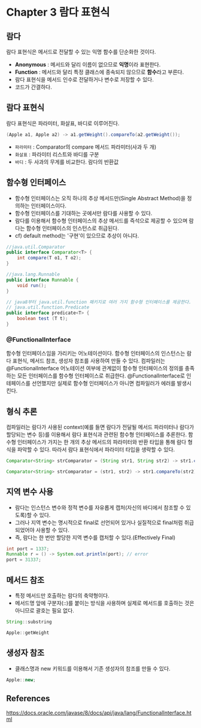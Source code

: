 # Chapter 3 람다 표현식

## 람다
람다 표현식은 메서드로 전달할 수 있는 익명 함수를 단순화한 것이다.
- **Anonymous** : 메서드와 달리 이름이 없으므로 **익명**이라 표현한다.
- **Function** : 메서드와 달리 특정 클래스에 종속되지 않으므로 **함수**라고 부른다.
- 람다 표현식을 메서드 인수로 전달하거나 변수로 저장할 수 있다.
- 코드가 간결하다.

## 람다 표현식
람다 표현식은 파라미터, 화살표, 바디로 이루어진다. 
```java
(Apple a1, Apple a2) -> a1.getWeight().compareTo(a2.getWeight());
```
- ```파라미터``` : Comparator의 compare 메서드 파라미터(사과 두 개)
- ```화살표``` : 파라미터 리스트와 바디를 구분
- ```바디``` : 두 사과의 무게를 비교한다. 람다의 반환값

## 함수형 인터페이스
- 함수형 인터페이스는 오직 하나의 추상 메서드만(Single Abstract Method)을 정의하는 인터페이스이다.
- 함수형 인터페이스를 기대하는 곳에서만 람다를 사용할 수 있다.
- 람다를 이용해서 함수형 인터페이스의 추상 메서드를 즉석으로 제공할 수 있으며 람다는 함수형 인터페이스의 인스턴스로 취급된다. 
- cf) default method는 '구현'이 있으므로 추상이 아니다.

```java
//java.util.Comparator
public interface Comparator<T> {
    int compare(T o1, T o2);
}
```
```java
//java.lang.Runnable
public interface Runnable {
    void run();
}
```
```java
// java8부터 java.util.function 패키지로 여러 가지 함수형 인터페이스를 제공한다.
// java.util.function.Predicate
public interface predicate<T> {
    boolean test (T t);
}
```

### @FunctionalInterface
함수형 인터페이스임을 가리키는 어노테이션이다. 함수형 인터페이스의 인스턴스는 람다 표현식, 메서드 참조, 생성자 참조를 사용하여 만들 수 있다. 
컴파일러는 @FunctionalInterface 어노테이션 여부에 관계없이 함수형 인터페이스의 정의를 충족하는 모든 인터페이스를 함수형 인터페이스로 취급한다.
@FunctionalInterface로 인테페이스를 선언했지만 실제로 함수형 인터페이스가 아니면 컴파일러가 에러를 발생시킨다.

## 형식 추론
컴파일러는 람다가 사용된 context(예를 들면 람다가 전달될 메서드 파라미터나 람다가 할당되는 변수 등)를 이용해서 람다 표현식과 관련된 함수형 인터페이스를 추론한다.
함수형 인터페이스가 가지는 한 개의 추상 메서드의 파라미터와 반환 타입을 통해 람다 형식을 파악할 수 있다. 따라서 람다 표현식에서 파라미터 타입을 생략할 수 있다.

````java
Comparator<String> strComparator = (String str1, String str2) -> str1.compareTo(str2);
````

````java
Comparator<String> strComparator = (str1, str2) -> str1.compareTo(str2);
````

## 지역 변수 사용
- 람다는 인스턴스 변수와 정적 변수를 자유롭게 캡처(자신의 바디에서 참조할 수 있도록)할 수 있다.
- 그러나 지역 변수는 명시적으로 final로 선언되어 있거나 실질적으로 final처럼 취급되었어야 사용할 수 있다.
- 즉, 람다는 한 번만 할당한 지역 변수를 캡처할 수 있다.(Effectively Final)

```java
int port = 1337;
Runnable r = () -> System.out.println(port); // error
port = 31337;
```

## 메서드 참조
- 특정 메서드만 호출하는 람다의 축약형이다.
- 메서드명 앞에 구분자(::)를 붙이는 방식을 사용하며 실제로 메서드를 호출하는 것은 아니므로 괄호는 필요 없다.

```java 
String::substring
```

```java 
Apple::getWeight
```

## 생성자 참조
- 클래스명과 new 키워드를 이용해서 기존 생성자의 참조를 만들 수 있다.

```java 
Apple::new;
```

## References
https://docs.oracle.com/javase/8/docs/api/java/lang/FunctionalInterface.html